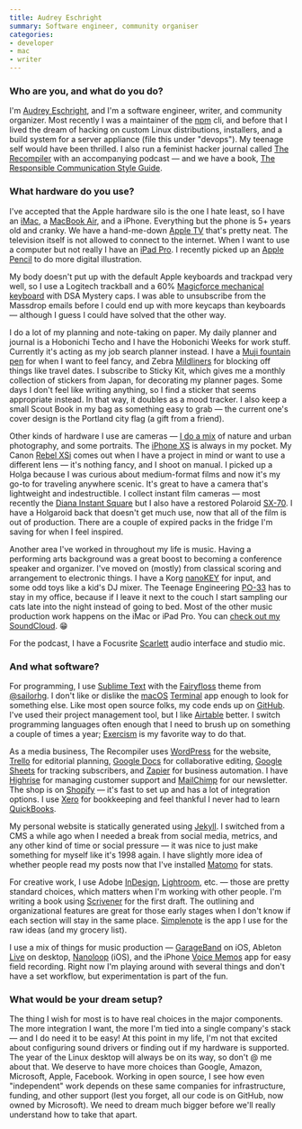 ```yaml
---
title: Audrey Eschright
summary: Software engineer, community organiser 
categories:
- developer
- mac
- writer
---
```


### Who are you, and what do you do?

I'm [Audrey Eschright](https://lifeofaudrey.com/ "Audrey's website."), and I'm a software engineer, writer, and community organizer. Most recently I was a maintainer of the [npm][] cli, and before that I lived the dream of hacking on custom Linux distributions, installers, and a build system for a server appliance (file this under "devops"). My teenage self would have been thrilled. I also run a feminist hacker journal called [The Recompiler](https://recompilermag.com/ "A feminist hacker magazine.") with an accompanying podcast — and we have a book, [The Responsible Communication Style Guide](https://rcstyleguide.com/ "A book about writing inclusively.").

### What hardware do you use?

I've accepted that the Apple hardware silo is the one I hate least, so I have an [iMac][], a [MacBook Air][macbook-air], and a iPhone. Everything but the phone is 5+ years old and cranky. We have a hand-me-down [Apple TV][apple-tv] that's pretty neat. The television itself is not allowed to connect to the internet. When I want to use a computer but not really I have an [iPad Pro][ipad-pro]. I recently picked up an [Apple Pencil][pencil] to do more digital illustration.

My body doesn't put up with the default Apple keyboards and trackpad very well, so I use a Logitech trackball and a 60% [Magicforce mechanical keyboard][magicforce-68] with DSA Mystery caps. I was able to unsubscribe from the Massdrop emails before I could end up with more keycaps than keyboards — although I guess I could have solved that the other way.

I do a lot of my planning and note-taking on paper. My daily planner and journal is a Hobonichi Techo and I have the Hobonichi Weeks for work stuff. Currently it's acting as my job search planner instead. I have a [Muji fountain pen][aluminum-round] for when I want to feel fancy, and Zebra [Mildliners][mildliner] for blocking off things like travel dates. I subscribe to Sticky Kit, which gives me a monthly collection of stickers from Japan, for decorating my planner pages. Some days I don't feel like writing anything, so I find a sticker that seems appropriate instead. In that way, it doubles as a mood tracker. I also keep a small Scout Book in my bag as something easy to grab — the current one's cover design is the Portland city flag (a gift from a friend).

Other kinds of hardware I use are cameras — [I do a mix](https://www.instagram.com/audrey_eee/ "Audrey's Instagram account.") of nature and urban photography, and some portraits. The [iPhone XS][iphone-xs] is always in my pocket. My Canon [Rebel XSi][eos-rebel-xsi] comes out when I have a project in mind or want to use a different lens — it's nothing fancy, and I shoot on manual. I picked up a Holga because I was curious about medium-format films and now it's my go-to for traveling anywhere scenic. It's great to have a camera that's lightweight and indestructible. I collect instant film cameras — most recently the [Diana Instant Square][diana-instant-square] but I also have a restored Polaroid [SX-70][]. I have a Holgaroid back that doesn't get much use, now that all of the film is out of production. There are a couple of expired packs in the fridge I'm saving for when I feel inspired.

Another area I've worked in throughout my life is music. Having a performing arts background was a great boost to becoming a conference speaker and organizer. I've moved on (mostly) from classical scoring and arrangement to electronic things. I have a Korg [nanoKEY][nanokey2] for input, and some odd toys like a kid's DJ mixer. The Teenage Engineering [PO-33][] has to stay in my office, because if I leave it next to the couch I start sampling our cats late into the night instead of going to bed. Most of the other music production work happens on the iMac or iPad Pro. You can [check out my SoundCloud](https://soundcloud.com/audrey_eee "Audrey's SoundCloud account."). 😁

For the podcast, I have a Focusrite [Scarlett][scarlett-solo] audio interface and studio mic.

### And what software?

For programming, I use [Sublime Text][sublime-text] with the [Fairyfloss](https://sailorhg.github.io/fairyfloss/ "@sailorhg's text editor theme.") theme from [@sailorhg](https://twitter.com/sailorhg "@sailorhg on Twitter."). I don't like or dislike the [macOS][] [Terminal][] app enough to look for something else. Like most open source folks, my code ends up on [GitHub][]. I've used their project management tool, but I like [Airtable][] better. I switch programming languages often enough that I need to brush up on something a couple of times a year; [Exercism][] is my favorite way to do that.

As a media business, The Recompiler uses [WordPress][] for the website, [Trello][] for editorial planning, [Google Docs][google-docs] for collaborative editing, [Google Sheets][google-sheets] for tracking subscribers, and [Zapier][] for business automation. I have [Highrise][] for managing customer support and [MailChimp][] for our newsletter. The shop is on [Shopify][] — it's fast to set up and has a lot of integration options. I use [Xero][] for bookkeeping and feel thankful I never had to learn [QuickBooks][].

My personal website is statically generated using [Jekyll][]. I switched from a CMS a while ago when I needed a break from social media, metrics, and any other kind of time or social pressure — it was nice to just make something for myself like it's 1998 again. I have slightly more idea of whether people read my posts now that I've installed [Matomo][] for stats.

For creative work, I use Adobe [InDesign][], [Lightroom][], etc. — those are pretty standard choices, which matters when I'm working with other people. I'm writing a book using [Scrivener][] for the first draft. The outlining and organizational features are great for those early stages when I don't know if each section will stay in the same place. [Simplenote][] is the app I use for the raw ideas (and my grocery list).

I use a mix of things for music production — [GarageBand][garageband-ios] on iOS, Ableton [Live][] on desktop, [Nanoloop][nanoloop-ios] (iOS), and the iPhone [Voice Memos][voice-memos-ios] app for easy field recording. Right now I'm playing around with several things and don't have a set workflow, but experimentation is part of the fun.

### What would be your dream setup?

The thing I wish for most is to have real choices in the major components. The more integration I want, the more I'm tied into a single company's stack — and I do need it to be easy! At this point in my life, I'm not that excited about configuring sound drivers or finding out if my hardware is supported. The year of the Linux desktop will always be on its way, so don't @ me about that. We deserve to have more choices than Google, Amazon, Microsoft, Apple, Facebook. Working in open source, I see how even "independent" work depends on these same companies for infrastructure, funding, and other support (lest you forget, all our code is on GitHub, now owned by Microsoft). We need to dream much bigger before we'll really understand how to take that apart.

[airtable]: https://airtable.com/ "A service for organising data."
[aluminum-round]: https://www.muji.us/store/catalog/product/view/id/285/s/aluminum-round-fountain-pen/category/297/ "A fountain pen."
[apple-tv]: https://en.wikipedia.org/wiki/Apple_TV "A device for viewing media on a TV."
[diana-instant-square]: https://shop.lomography.com/en/cameras/diana-instant-square/diana-instant-square-camera "An instant camera."
[eos-rebel-xsi]: https://en.wikipedia.org/wiki/Canon_EOS_450D "A 12.2 megapixel DSLR."
[exercism]: https://exercism.io/ "A service providing coding training and practise."
[garageband-ios]: https://itunes.apple.com/us/app/garageband/id408709785 "A music creation app."
[github]: https://github.com/ "A Git code repository service."
[google-docs]: https://en.wikipedia.org/wiki/Google_Docs "A web-based office suite."
[google-sheets]: https://www.google.com/sheets/about/ "Online spreadsheet software."
[highrise]: https://highrisehq.com/ "A web service for managing business contacts."
[imac]: https://www.apple.com/imac/ "An all-in-one computer."
[indesign]: https://www.adobe.com/products/indesign.html "A desktop/web publishing application."
[ipad-pro]: https://en.wikipedia.org/wiki/IPad_Pro "An iOS tablet."
[iphone-xs]: https://en.wikipedia.org/wiki/IPhone_XS "A 5.8 inch iOS phone."
[jekyll]: https://jekyllrb.com/ "A static site generator."
[lightroom]: https://www.adobe.com/products/photoshop-lightroom.html "Photo management and editing software."
[live]: https://www.ableton.com/en/live/ "Musical creation software."
[macbook-air]: https://www.apple.com/macbook-air/ "A very thin laptop."
[macos]: https://en.wikipedia.org/wiki/MacOS "An operating system for Mac hardware."
[magicforce-68]: https://www.taekeyboards.com/single-post/REVIEW-QISAN-MAGICFORCE-68-MECHANICAL-KEYBOARD "A 60% mechanical keyboard."
[mailchimp]: https://mailchimp.com/ "A templated mailing list system."
[matomo]: https://matomo.org/ "Hosted web analytics software."
[mildliner]: https://www.zebrapen.com/product-category/brand/mildliner/ "A softer highlighter pen."
[nanokey2]: https://www.korg.com/us/products/computergear/nanokey2/ "A USB MIDI keyboard."
[nanoloop-ios]: https://itunes.apple.com/app/nanoloop/id322700286?mt=8 "A synthesiser and sampler app."
[npm]: https://www.npmjs.com/ "A package manager for JavaScript."
[pencil]: https://www.fiftythree.com/pencil "An iPad stylus."
[po-33]: https://teenage.engineering/guides/po-33/en "A micro sampler."
[quickbooks]: https://quickbooks.intuit.com/ "Business accounting software for Windows."
[scarlett-solo]: https://focusrite.com/usb-audio-interface/scarlett/scarlett-solo "A USB audio interface."
[scrivener]: http://literatureandlatte.com/scrivener.php "A Mac text editor aimed at writers."
[shopify]: https://www.shopify.com/ "A service for selling goods online."
[simplenote]: https://simplenote.com/ "A note-taking/syncing service."
[sublime-text]: http://www.sublimetext.com/ "A coder's text editor."
[sx-70]: https://en.wikipedia.org/wiki/Polaroid_SX-70 "A folding film camera."
[terminal]: https://en.wikipedia.org/wiki/Terminal_(OS_X) "A console application included with Mac OS X."
[trello]: https://trello.com/ "A project management service."
[voice-memos-ios]: https://en.wikipedia.org/wiki/IPhone_OS_3#Voice_Memos "An app for recording voice memos."
[wordpress]: https://wordpress.com/ "Weblog publishing software."
[xero]: https://www.xero.com/us/ "Online accounting software."
[zapier]: https://zapier.com/ "A service for tying together other web services."
